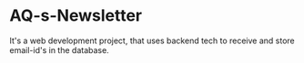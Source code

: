 # AQ-s-Newsletter
It's a web development project, that uses backend tech to receive and store email-id's in the database.
